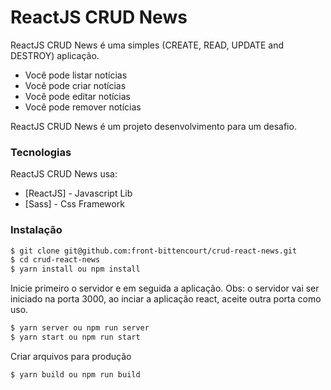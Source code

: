 # ReactJS CRUD News

ReactJS CRUD News é uma simples (CREATE, READ, UPDATE and DESTROY) aplicação.
  - Você pode listar notícias
  - Você pode criar notícias
  - Você pode editar notícias
  - Você pode remover notícias

ReactJS CRUD News é um projeto desenvolvimento para um desafio.

### Tecnologias

ReactJS CRUD News usa:

* [ReactJS] - Javascript Lib
* [Sass] - Css Framework

### Instalação

```sh
$ git clone git@github.com:front-bittencourt/crud-react-news.git
$ cd crud-react-news
$ yarn install ou npm install
```

Inicie primeiro o servidor e em seguida a aplicação.
Obs: o servidor vai ser iniciado na porta 3000, ao inciar a aplicação react, aceite outra porta como uso.

```sh
$ yarn server ou npm run server
$ yarn start ou npm run start
```

Criar arquivos para produção

```sh
$ yarn build ou npm run build
```